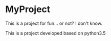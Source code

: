 # MyProject
This is a project for fun... or not? I don't know.

This is a project developed based on python3.5